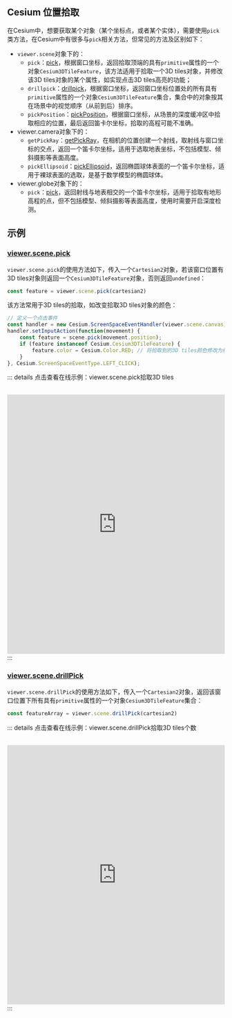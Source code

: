 ## Cesium 位置拾取

在Cesium中，想要获取某个对象（某个坐标点，或者某个实体），需要使用`pick`类方法，在Cesium中有很多与`pick`相关方法，但常见的方法及区别如下：

- `viewer.scene`对象下的：
  - `pick`：[pick](https://cesium.com/learn/cesiumjs/ref-doc/Scene.html#pick)，根据窗口坐标，返回拾取顶端的具有`primitive`属性的一个对象`Cesium3DTileFeature`，该方法适用于拾取一个3D tiles对象，并修改该3D tiles对象的某个属性，如实现点击3D tiles高亮的功能；
  - `drillpick`：[drillpick](https://cesium.com/learn/cesiumjs/ref-doc/Scene.html#drillPick)，根据窗口坐标，返回窗口坐标位置处的所有具有`primitive`属性的一个对象`Cesium3DTileFeature`集合，集合中的对象按其在场景中的视觉顺序（从前到后）排序。
  - `pickPosition`：[pickPosition](https://cesium.com/learn/cesiumjs/ref-doc/Scene.html#pickPosition)，根据窗口坐标，从场景的深度缓冲区中拾取相应的位置，最后返回笛卡尔坐标，拾取的高程可能不准确。
- viewer.camera对象下的：
  - `getPickRay`：[getPickRay](https://cesium.com/learn/cesiumjs/ref-doc/Camera.html#getPickRay)，在相机的位置创建一个射线，取射线与窗口坐标的交点，返回一个笛卡尔坐标，适用于选取地表坐标，不包括模型、倾斜摄影等表面高度。
  - `pickEllipsoid`：[pickEllipsoid](https://cesium.com/learn/cesiumjs/ref-doc/Camera.html#pickEllipsoid)，返回椭圆球体表面的一个笛卡尔坐标，适用于裸球表面的选取，是基于数学模型的椭圆球体。
- viewer.globe对象下的：
  - `pick`：[pick](https://cesium.com/learn/cesiumjs/ref-doc/Globe.html#pick)，返回射线与地表相交的一个笛卡尔坐标，适用于拾取有地形高程的点，但不包括模型、倾斜摄影等表面高度，使用时需要开启深度检测。

## 示例
### [viewer.scene.pick](https://cesium.com/learn/cesiumjs/ref-doc/Scene.html#pick)

`viewer.scene.pick`的使用方法如下，传入一个`Cartesian2`对象，若该窗口位置有3D tiles对象则返回一个`Cesium3DTileFeature`对象，否则返回`undefined`：

```javascript
const feature = viewer.scene.pick(cartesian2)
```

该方法常用于3D tiles的拾取，如改变拾取3D tiles对象的颜色：

```javascript
// 定义一个点击事件
const handler = new Cesium.ScreenSpaceEventHandler(viewer.scene.canvas)
handler.setInputAction(function(movement) {
    const feature = scene.pick(movement.position);
    if (feature instanceof Cesium.Cesium3DTileFeature) {
        feature.color = Cesium.Color.RED; // 将拾取到的3D tiles颜色修改为红色
    }
}, Cesium.ScreenSpaceEventType.LEFT_CLICK);
```

::: details 点击查看在线示例：viewer.scene.pick拾取3D tiles

<br/>
 <iframe
 height=600 
 width=100% 
 src="https://syzdev.cn/cesium-docs-demo/coordinate/scene-pick.html"  
 frameborder=0 >
 </iframe>
:::

### [viewer.scene.drillPick](https://cesium.com/learn/cesiumjs/ref-doc/Scene.html?classFilter=scene#drillPick)

`viewer.scene.drillPick`的使用方法如下，传入一个`Cartesian2`对象，返回该窗口位置下所有具有`primitive`属性的一个对象`Cesium3DTileFeature`集合：

```javascript
const featureArray = viewer.scene.drillPick(cartesian2)
```
::: details 点击查看在线示例：viewer.scene.drillPick拾取3D tiles个数

<br/>
 <iframe
 height=600 
 width=100% 
 src="https://syzdev.cn/cesium-docs-demo/coordinate/scene-drillPick.html"  
 frameborder=0 >
 </iframe>
:::
